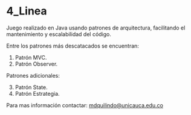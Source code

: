 # 4_Linea

Juego realizado en Java usando patrones de arquitectura, facilitando el mantenimiento y escalabilidad del código.

Entre los patrones más descatacados se encuentran:

 1. Patrón MVC.
 2. Patrón Observer.
 
Patrones adicionales:

 3. Patrón State.
 4. Patrón Estrategia.

Para mas información contactar: mdquilindo@unicauca.edu.co
